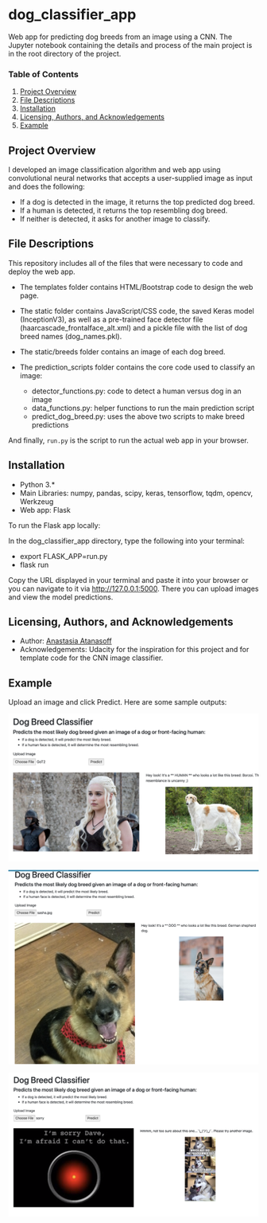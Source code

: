 # dog_classifier_app

Web app for predicting dog breeds from an image using a CNN. The Jupyter notebook containing the details and process of the main project is in the root directory of the project.

### Table of Contents

1. [Project Overview](#overview)
2. [File Descriptions](#files)
3. [Installation](#installation)
4. [Licensing, Authors, and Acknowledgements](#licensing)
5. [Example](#example)


## Project Overview <a name="overview"></a>
I developed an image classification algorithm and web app using convolutional neural networks that accepts a user-supplied image as input and does the following:
* If a dog is detected in the image, it returns the top predicted dog breed.
* If a human is detected, it returns the top resembling dog breed.
* If neither is detected, it asks for another image to classify.


## File Descriptions <a name="files"></a>
This repository includes all of the files that were necessary to code and deploy the web app.

- The templates folder contains HTML/Bootstrap code to design the web page.

- The static folder contains JavaScript/CSS code, the saved Keras model (InceptionV3), as well as a pre-trained face detector file (haarcascade_frontalface_alt.xml) and a pickle file with the list of dog breed names (dog_names.pkl).

- The static/breeds folder contains an image of each dog breed.

- The prediction_scripts folder contains the core code used to classify an image:
	- detector_functions.py: code to detect a human versus dog in an image
	- data_functions.py: helper functions to run the main prediction script
	- predict_dog_breed.py: uses the above two scripts to make breed predictions

And finally, `run.py` is the script to run the actual web app in your browser.


## Installation <a name="installation"></a>
* Python 3.*
* Main Libraries: numpy, pandas, scipy, keras, tensorflow, tqdm, opencv, Werkzeug
* Web app: Flask

To run the Flask app locally:

In the dog_classifier_app directory, type the following into your terminal:
- export FLASK_APP=run.py
- flask run

Copy the URL displayed in your terminal and paste it into your browser or you can navigate to it via http://127.0.0.1:5000. There you can upload images and view the model predictions.


## Licensing, Authors, and Acknowledgements <a name="licensing"></a>

* Author: [Anastasia Atanasoff](https://github.com/atanasoffa)
* Acknowledgements: Udacity for the inspiration for this project and for template code for the CNN image classifier.


## Example <a name="example"></a>
Upload an image and click Predict. Here are some sample outputs:

![Sample Input1](static/img/sample_output1.png)

![Sample Input2](static/img/sample_output2.png)

![Sample Input3](static/img/sample_output3.png)
